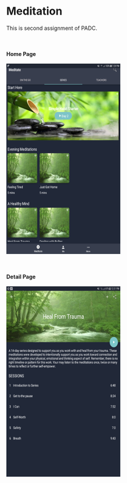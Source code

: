 # Meditation
This is second assignment of PADC.<br><br><br><br>
<b>Home Page</b><br><br>
<img width="300" height="500" src="https://github.com/KyawKyawKhing/Meditation/blob/master/Home.png"/>
<br><br><br>

<b>Detail Page</b><br><br>
<img width="300" height="500" src="https://github.com/KyawKyawKhing/Meditation/blob/master/detail.png"/>

